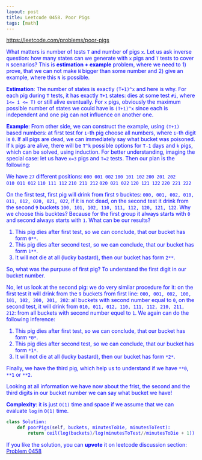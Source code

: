 ```yaml
---
layout: post
title: Leetcode 0458. Poor Pigs
tags: [math]
---
```


<a href="https://leetcode.com/problems/poor-pigs"> <font color = blue>https://leetcode.com/problems/poor-pigs

What matters is number of tests `T` and number of pigs `x`. Let us ask inverse question: how many states can we generate with `x` pigs and `T` tests to cover `N` scenarios? This is **estimation + example** problem, where we need to 1) prove, that we can not make `N` bigger than some number and 2) give an example, where this `N` is possible. 

**Estimation**: The number of states is exactly `(T+1)^x` and here is why. For each pig during `T` tests, it has exactly `T+1` states: dies at some test `#i`, where `1<= i <= T)` or still alive eventually. For `x` pigs, obviously the maximum possible number of states we could have is `(T+1)^x` since each is independent and one pig can not influence on another one. 

**Example**: From other side, we can construct the example, using `(T+1)` based numbers: at first test for `i`-th pig choose all numbers, where `i`-th digit is `0`. If all pigs are dead, we can immediately say what bucket was poisoned. If `k` pigs are alive, there will be `T^k` possible options for `T-1` days and `k` pigs, which can be solved, using induction. For better understanding, imaging the special case: let us have `x=3` pigs and `T=2` tests. Then our plan is the following:

We have `27` different positions: 
`000 001 002`        `100 101 102`        `200 201 202`              
`010 011 012`        `110 111 112`        `210 211 212`
`020 021 022`        `120 121 122`        `220 221 222`

On the first test, first pig will drink from first `9` bucktes: `000, 001, 002, 010, 011, 012, 020, 021, 022`, if it is not dead, on the second test it drink from the second `9` buckets `100, 101, 102, 110, 111, 112, 120, 121, 122`. Why we choose this bucktes? Because for the first group it always starts with `0` and second always starts with `1`. What can be our results?

1. This pig dies after first test, so we can conclude, that our bucket has form `0**`.
2. This pig dies after second test, so we can conclude, that our bucket has form `1**`.
3. It will not die at all (lucky bastard), then our bucket has form `2**`.

So, what was the purpuse of first pig? To understand the first digit in our bucket number.

No, let us look at the second pig: we do very similar procedure for it: on the first test it will drink from the `9` buckets from first line: `000, 001, 002, 100, 101, 102, 200, 201, 202`: all buckets with second number equal to `0`, on the second test, it will drink from `010, 011, 012, 110, 111, 112, 210, 211, 212`: from all buckets with second number equel to `1`. We again can do the following inference:

1. This pig dies after first test, so we can conclude, that our bucket has form `*0*`.
2. This pig dies after second test, so we can conclude, that our bucket has form `*1*`.
3. It will not die at all (lucky bastard), then our bucket has form `*2*`.

Finally, we have the third pig, which help us to understand if we have `**0`, `**1` or `**2`.

Looking at all information we have now about the frist, the second and the third digits in our bucket number we can say what bucket we have!

**Complexity**: it is just `O(1)` time and space if we assume that we can evaluate `log` in `O(1)` time.

```python
class Solution:
    def poorPigs(self, buckets, minutesToDie, minutesToTest):
        return ceil(log(buckets)/log(minutesToTest//minutesToDie + 1))
```

If you like the solution, you can **upvote** it on leetcode discussion section:<a href="https://leetcode.com/problems/poor-pigs/discuss/935112/python-math-solution-detailed-expanations"> <font color = blue>Problem 0458
